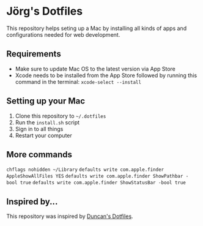 # Jörg's Dotfiles

This repository helps seting up a Mac by installing all kinds of apps and configurations needed for web development.

## Requirements

- Make sure to update Mac OS to the latest version via App Store
- Xcode needs to be installed from the App Store followed by running this command in the terminal: `xcode-select --install`

## Setting up your Mac

1. Clone this repository to `~/.dotfiles`
2. Run the `install.sh` script
3. Sign in to all things
4. Restart your computer

## More commands

`chflags nohidden ~/Library`
`defaults write com.apple.finder AppleShowAllFiles YES`
`defaults write com.apple.finder ShowPathbar -bool true`
`defaults write com.apple.finder ShowStatusBar -bool true`

## Inspired by...

This repository was inspired by [Duncan's Dotfiles](https://github.com/damcclean/dotfiles).
